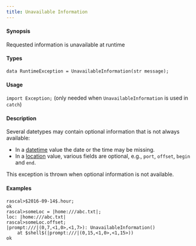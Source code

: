 ```yaml
---
title: Unavailable Information
---
```


#### Synopsis

Requested information is unavailable at runtime

#### Types

`data RuntimeException = UnavailableInformation(str message);`
       
#### Usage

`import Exception;` (only needed when `UnavailableInformation` is used in `catch`)

#### Description

Several datetypes may contain optional information that is not always available:

* In a [datetime](../../../Rascal/Expressions/Values/DateTime/) value the date or the time may be missing.
* In a [location](../../../Rascal/Expressions/Values/Location/) value, various fields are optional, 
  e.g., `port`, `offset`, `begin` and `end`.
  
This exception is thrown when optional information is not available.

#### Examples

```rascal-shell ,error
rascal>$2016-09-14$.hour;
ok
rascal>someLoc = |home:///abc.txt|;
loc: |home:///abc.txt|
rascal>someLoc.offset;
|prompt:///|(0,7,<1,0>,<1,7>): UnavailableInformation()
	at $shell$(|prompt:///|(0,15,<1,0>,<1,15>))
ok
```

